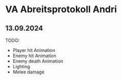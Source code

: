
# VA Abreitsprotokoll Andri

## 13.09.2024


TODO:
- Player hit Animation
- Enemy hit Animation
- Enemy death Animation
- Lighting
- Melee damage
